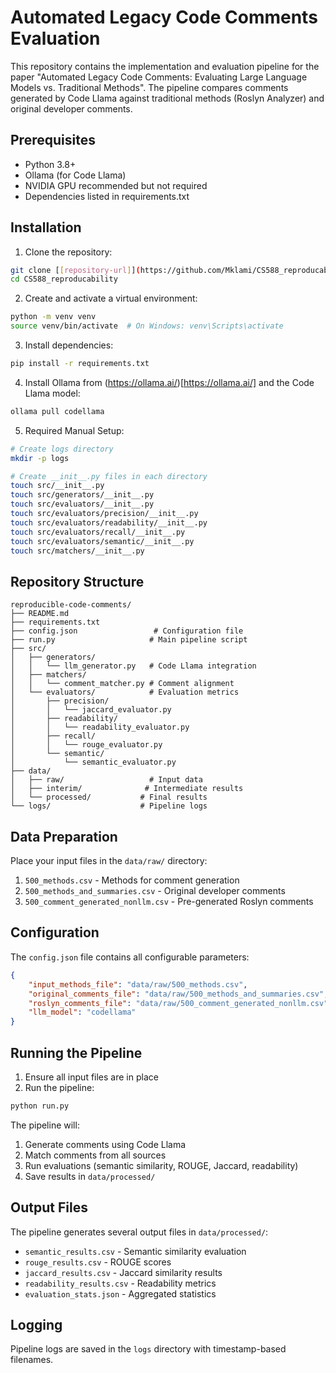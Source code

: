 # Automated Legacy Code Comments Evaluation

This repository contains the implementation and evaluation pipeline for the paper "Automated Legacy Code Comments: Evaluating Large Language Models vs. Traditional Methods". The pipeline compares comments generated by Code Llama against traditional methods (Roslyn Analyzer) and original developer comments.

## Prerequisites

- Python 3.8+
- Ollama (for Code Llama)
- NVIDIA GPU recommended but not required
- Dependencies listed in requirements.txt

## Installation

1. Clone the repository:
```bash
git clone [[repository-url]](https://github.com/Mklami/CS588_reproducability.git)
cd CS588_reproducability
```

2. Create and activate a virtual environment:
```bash
python -m venv venv
source venv/bin/activate  # On Windows: venv\Scripts\activate
```

3. Install dependencies:
```bash
pip install -r requirements.txt
```

4. Install Ollama from (https://ollama.ai/)[https://ollama.ai/] and the Code Llama model:
```bash
ollama pull codellama
```

5. Required Manual Setup:
```bash
# Create logs directory
mkdir -p logs

# Create __init__.py files in each directory
touch src/__init__.py
touch src/generators/__init__.py
touch src/evaluators/__init__.py
touch src/evaluators/precision/__init__.py
touch src/evaluators/readability/__init__.py
touch src/evaluators/recall/__init__.py
touch src/evaluators/semantic/__init__.py
touch src/matchers/__init__.py
```

## Repository Structure

```
reproducible-code-comments/
├── README.md
├── requirements.txt
├── config.json                 # Configuration file
├── run.py                     # Main pipeline script
├── src/
│   ├── generators/
│   │   └── llm_generator.py   # Code Llama integration
│   ├── matchers/
│   │   └── comment_matcher.py # Comment alignment
│   └── evaluators/            # Evaluation metrics
│       ├── precision/
│       │   └── jaccard_evaluator.py
│       ├── readability/
│       │   └── readability_evaluator.py
│       ├── recall/
│       │   └── rouge_evaluator.py
│       └── semantic/
│           └── semantic_evaluator.py
├── data/
│   ├── raw/                   # Input data
│   ├── interim/              # Intermediate results
│   └── processed/           # Final results
└── logs/                    # Pipeline logs
```

## Data Preparation

Place your input files in the `data/raw/` directory:
1. `500_methods.csv` - Methods for comment generation
2. `500_methods_and_summaries.csv` - Original developer comments
3. `500_comment_generated_nonllm.csv` - Pre-generated Roslyn comments

## Configuration

The `config.json` file contains all configurable parameters:
```json
{
    "input_methods_file": "data/raw/500_methods.csv",
    "original_comments_file": "data/raw/500_methods_and_summaries.csv",
    "roslyn_comments_file": "data/raw/500_comment_generated_nonllm.csv",
    "llm_model": "codellama"
}
```

## Running the Pipeline

1. Ensure all input files are in place
2. Run the pipeline:
```bash
python run.py
```

The pipeline will:
1. Generate comments using Code Llama
2. Match comments from all sources
3. Run evaluations (semantic similarity, ROUGE, Jaccard, readability)
4. Save results in `data/processed/`

## Output Files

The pipeline generates several output files in `data/processed/`:
- `semantic_results.csv` - Semantic similarity evaluation
- `rouge_results.csv` - ROUGE scores
- `jaccard_results.csv` - Jaccard similarity results
- `readability_results.csv` - Readability metrics
- `evaluation_stats.json` - Aggregated statistics

## Logging

Pipeline logs are saved in the `logs` directory with timestamp-based filenames.
